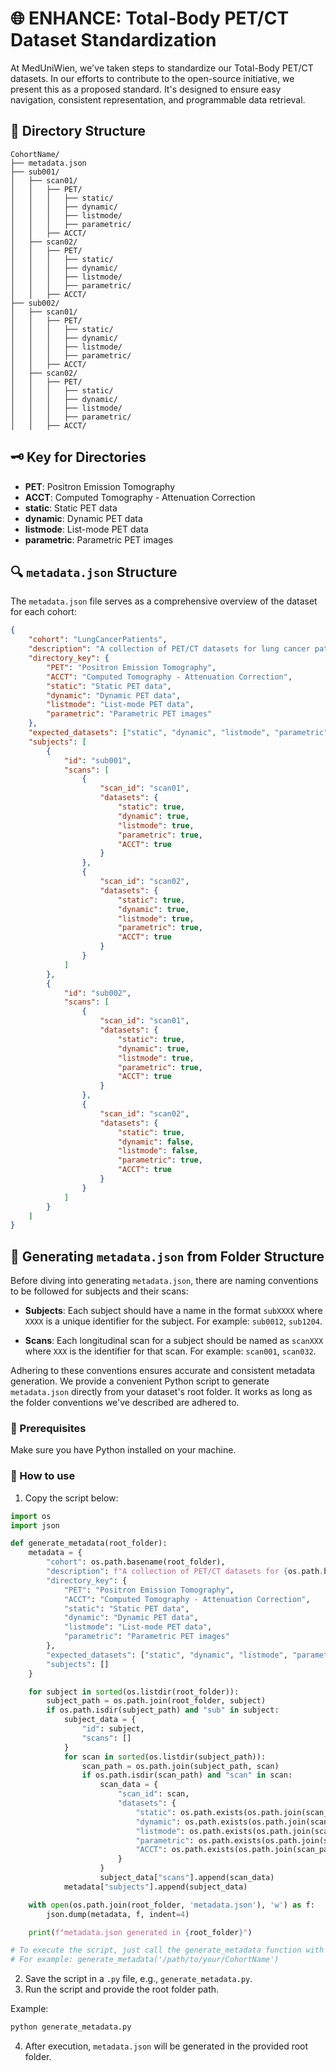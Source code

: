# 🌐 ENHANCE: Total-Body PET/CT Dataset Standardization

At MedUniWien, we've taken steps to standardize our Total-Body PET/CT datasets. In our efforts to contribute to the open-source initiative, we present this as a proposed standard. It's designed to ensure easy navigation, consistent representation, and programmable data retrieval.

## 📂 Directory Structure

```
CohortName/
├── metadata.json
├── sub001/
│   ├── scan01/
│   │   ├── PET/
│   │   │   ├── static/
│   │   │   ├── dynamic/
│   │   │   ├── listmode/
│   │   │   ├── parametric/
│   │   ├── ACCT/
│   ├── scan02/
│   │   ├── PET/
│   │   │   ├── static/
│   │   │   ├── dynamic/
│   │   │   ├── listmode/
│   │   │   ├── parametric/
│   │   ├── ACCT/
├── sub002/
│   ├── scan01/
│   │   ├── PET/
│   │   │   ├── static/
│   │   │   ├── dynamic/
│   │   │   ├── listmode/
│   │   │   ├── parametric/
│   │   ├── ACCT/
│   ├── scan02/
│   │   ├── PET/
│   │   │   ├── static/
│   │   │   ├── dynamic/
│   │   │   ├── listmode/
│   │   │   ├── parametric/
│   │   ├── ACCT/
```

## 🗝 Key for Directories

- **PET**: Positron Emission Tomography
- **ACCT**: Computed Tomography - Attenuation Correction
- **static**: Static PET data
- **dynamic**: Dynamic PET data
- **listmode**: List-mode PET data
- **parametric**: Parametric PET images

## 🔍 `metadata.json` Structure

The `metadata.json` file serves as a comprehensive overview of the dataset for each cohort:

```json
{
    "cohort": "LungCancerPatients",
    "description": "A collection of PET/CT datasets for lung cancer patients.",
    "directory_key": {
        "PET": "Positron Emission Tomography",
        "ACCT": "Computed Tomography - Attenuation Correction",
        "static": "Static PET data",
        "dynamic": "Dynamic PET data",
        "listmode": "List-mode PET data",
        "parametric": "Parametric PET images"
    },
    "expected_datasets": ["static", "dynamic", "listmode", "parametric", "ACCT"],
    "subjects": [
        {
            "id": "sub001",
            "scans": [
                {
                    "scan_id": "scan01",
                    "datasets": {
                        "static": true,
                        "dynamic": true,
                        "listmode": true,
                        "parametric": true,
                        "ACCT": true
                    }
                },
                {
                    "scan_id": "scan02",
                    "datasets": {
                        "static": true,
                        "dynamic": true,
                        "listmode": true,
                        "parametric": true,
                        "ACCT": true
                    }
                }
            ]
        },
        {
            "id": "sub002",
            "scans": [
                {
                    "scan_id": "scan01",
                    "datasets": {
                        "static": true,
                        "dynamic": true,
                        "listmode": true,
                        "parametric": true,
                        "ACCT": true
                    }
                },
                {
                    "scan_id": "scan02",
                    "datasets": {
                        "static": true,
                        "dynamic": false,
                        "listmode": false,
                        "parametric": true,
                        "ACCT": true
                    }
                }
            ]
        }
    ]
}
```

## 📌 Generating `metadata.json` from Folder Structure

Before diving into generating `metadata.json`, there are naming conventions to be followed for subjects and their scans:

- **Subjects**: Each subject should have a name in the format `subXXXX` where `XXXX` is a unique identifier for the subject. For example: `sub0012`, `sub1204`.
  
- **Scans**: Each longitudinal scan for a subject should be named as `scanXXX` where `XXX` is the identifier for that scan. For example: `scan001`, `scan032`.

Adhering to these conventions ensures accurate and consistent metadata generation. We provide a convenient Python script to generate `metadata.json` directly from your dataset's root folder. It works as long as the folder conventions we've described are adhered to.

### 🔧 Prerequisites

Make sure you have Python installed on your machine.

### 🚀 How to use

1. Copy the script below:

```python
import os
import json

def generate_metadata(root_folder):
    metadata = {
        "cohort": os.path.basename(root_folder),
        "description": f"A collection of PET/CT datasets for {os.path.basename(root_folder)}.",
        "directory_key": {
            "PET": "Positron Emission Tomography",
            "ACCT": "Computed Tomography - Attenuation Correction",
            "static": "Static PET data",
            "dynamic": "Dynamic PET data",
            "listmode": "List-mode PET data",
            "parametric": "Parametric PET images"
        },
        "expected_datasets": ["static", "dynamic", "listmode", "parametric", "ACCT"],
        "subjects": []
    }

    for subject in sorted(os.listdir(root_folder)):
        subject_path = os.path.join(root_folder, subject)
        if os.path.isdir(subject_path) and "sub" in subject:
            subject_data = {
                "id": subject,
                "scans": []
            }
            for scan in sorted(os.listdir(subject_path)):
                scan_path = os.path.join(subject_path, scan)
                if os.path.isdir(scan_path) and "scan" in scan:
                    scan_data = {
                        "scan_id": scan,
                        "datasets": {
                            "static": os.path.exists(os.path.join(scan_path, "PET", "static")),
                            "dynamic": os.path.exists(os.path.join(scan_path, "PET", "dynamic")),
                            "listmode": os.path.exists(os.path.join(scan_path, "PET", "listmode")),
                            "parametric": os.path.exists(os.path.join(scan_path, "PET", "parametric")),
                            "ACCT": os.path.exists(os.path.join(scan_path, "ACCT"))
                        }
                    }
                    subject_data["scans"].append(scan_data)
            metadata["subjects"].append(subject_data)

    with open(os.path.join(root_folder, 'metadata.json'), 'w') as f:
        json.dump(metadata, f, indent=4)

    print(f"metadata.json generated in {root_folder}")

# To execute the script, just call the generate_metadata function with your root folder path.
# For example: generate_metadata('/path/to/your/CohortName')
```

2. Save the script in a `.py` file, e.g., `generate_metadata.py`.
3. Run the script and provide the root folder path. 

Example:

```bash
python generate_metadata.py
```

4. After execution, `metadata.json` will be generated in the provided root folder.
